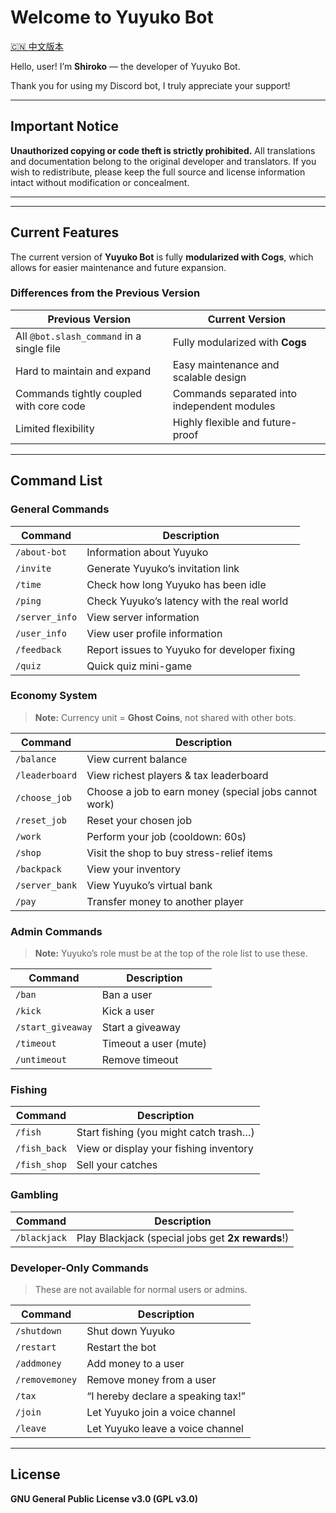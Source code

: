 # Welcome to Yuyuko Bot

[🇨🇳 中文版本](Doc/README.zh-tw.md)

Hello, user! I’m **Shiroko** — the developer of Yuyuko Bot.

Thank you for using my Discord bot, I truly appreciate your support!

---

## Important Notice

**Unauthorized copying or code theft is strictly prohibited.**
All translations and documentation belong to the original developer and translators.
If you wish to redistribute, please keep the full source and license information intact without modification or concealment.

---

---

## Current Features

The current version of **Yuyuko Bot** is fully **modularized with Cogs**,
which allows for easier maintenance and future expansion.

### Differences from the Previous Version

| Previous Version                          | Current Version                             |
| ----------------------------------------- | ------------------------------------------- |
| All `@bot.slash_command` in a single file | Fully modularized with **Cogs**             |
| Hard to maintain and expand               | Easy maintenance and scalable design        |
| Commands tightly coupled with core code   | Commands separated into independent modules |
| Limited flexibility                       | Highly flexible and future-proof            |

---

## Command List

### General Commands

| Command        | Description                                  |
| -------------- | -------------------------------------------- |
| `/about-bot`   | Information about Yuyuko                     |
| `/invite`      | Generate Yuyuko’s invitation link            |
| `/time`        | Check how long Yuyuko has been idle          |
| `/ping`        | Check Yuyuko’s latency with the real world   |
| `/server_info` | View server information                      |
| `/user_info`   | View user profile information                |
| `/feedback`    | Report issues to Yuyuko for developer fixing |
| `/quiz`        | Quick quiz mini-game                         |

### Economy System

> **Note:** Currency unit = **Ghost Coins**, not shared with other bots.

| Command        | Description                                           |
| -------------- | ----------------------------------------------------- |
| `/balance`     | View current balance                                  |
| `/leaderboard` | View richest players & tax leaderboard                |
| `/choose_job`  | Choose a job to earn money (special jobs cannot work) |
| `/reset_job`   | Reset your chosen job                                 |
| `/work`        | Perform your job (cooldown: 60s)                      |
| `/shop`        | Visit the shop to buy stress-relief items             |
| `/backpack`    | View your inventory                                   |
| `/server_bank` | View Yuyuko’s virtual bank                            |
| `/pay`         | Transfer money to another player                      |

### Admin Commands

> **Note:** Yuyuko’s role must be at the top of the role list to use these.

| Command           | Description           |
| ----------------- | --------------------- |
| `/ban`            | Ban a user            |
| `/kick`           | Kick a user           |
| `/start_giveaway` | Start a giveaway      |
| `/timeout`        | Timeout a user (mute) |
| `/untimeout`      | Remove timeout        |

### Fishing

| Command      | Description                            |
| ------------ | -------------------------------------- |
| `/fish`      | Start fishing (you might catch trash…) |
| `/fish_back` | View or display your fishing inventory |
| `/fish_shop` | Sell your catches                      |

### Gambling

| Command      | Description                                       |
| ------------ | ------------------------------------------------- |
| `/blackjack` | Play Blackjack (special jobs get **2x rewards**!) |

### Developer-Only Commands

> These are not available for normal users or admins.

| Command        | Description                        |
| -------------- | ---------------------------------- |
| `/shutdown`    | Shut down Yuyuko                   |
| `/restart`     | Restart the bot                    |
| `/addmoney`    | Add money to a user                |
| `/removemoney` | Remove money from a user           |
| `/tax`         | “I hereby declare a speaking tax!” |
| `/join`        | Let Yuyuko join a voice channel    |
| `/leave`       | Let Yuyuko leave a voice channel   |

---

## License

**GNU General Public License v3.0 (GPL v3.0)**
